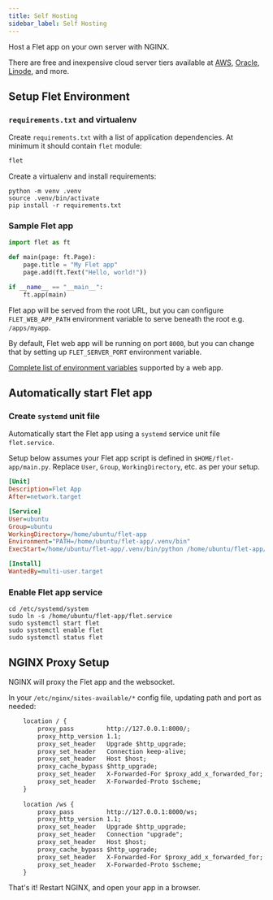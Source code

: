 ```yaml
---
title: Self Hosting
sidebar_label: Self Hosting
---
```

Host a Flet app on your own server with NGINX.

There are free and inexpensive cloud server tiers available at [AWS](https://aws.amazon.com/free/), [Oracle](https://www.oracle.com/cloud/free/), [Linode](https://www.linode.com/pricing/), and more.

## Setup Flet Environment

### `requirements.txt` and virtualenv

Create `requirements.txt` with a list of application dependencies. At minimum it should contain `flet` module:

```txt
flet
```

Create a virtualenv and install requirements:

```
python -m venv .venv
source .venv/bin/activate
pip install -r requirements.txt
```

### Sample Flet app

```python
import flet as ft

def main(page: ft.Page):
    page.title = "My Flet app"
    page.add(ft.Text("Hello, world!"))

if __name__ == "__main__":
    ft.app(main)
```

Flet app will be served from the root URL, but you can configure `FLET_WEB_APP_PATH` environment variable
to serve beneath the root e.g. `/apps/myapp`.

By default, Flet web app will be running on port `8000`, but you can change that by setting up `FLET_SERVER_PORT` environment variable.

[Complete list of environment variables](/docs/publish/web/dynamic-website#environment-variables) supported by a web app.

## Automatically start Flet app

### Create `systemd` unit file

Automatically start the Flet app using a `systemd` service unit file `flet.service`.

Setup below assumes your Flet app script is defined in `$HOME/flet-app/main.py`. Replace `User`, `Group`, `WorkingDirectory`, etc. as per your setup.

```ini
[Unit]
Description=Flet App
After=network.target

[Service]
User=ubuntu
Group=ubuntu
WorkingDirectory=/home/ubuntu/flet-app
Environment="PATH=/home/ubuntu/flet-app/.venv/bin"
ExecStart=/home/ubuntu/flet-app/.venv/bin/python /home/ubuntu/flet-app/main.py

[Install]
WantedBy=multi-user.target
```

### Enable Flet app service

```
cd /etc/systemd/system
sudo ln -s /home/ubuntu/flet-app/flet.service
sudo systemctl start flet
sudo systemctl enable flet
sudo systemctl status flet
```

## NGINX Proxy Setup

NGINX will proxy the Flet app and the websocket.

In your `/etc/nginx/sites-available/*` config file, updating path and port as needed:

```txt
    location / {
        proxy_pass         http://127.0.0.1:8000/;
        proxy_http_version 1.1;
        proxy_set_header   Upgrade $http_upgrade;
        proxy_set_header   Connection keep-alive;
        proxy_set_header   Host $host;
        proxy_cache_bypass $http_upgrade;
        proxy_set_header   X-Forwarded-For $proxy_add_x_forwarded_for;
        proxy_set_header   X-Forwarded-Proto $scheme;
    }
  
    location /ws {
        proxy_pass         http://127.0.0.1:8000/ws;
        proxy_http_version 1.1;
        proxy_set_header   Upgrade $http_upgrade;
        proxy_set_header   Connection "upgrade";
        proxy_set_header   Host $host;
        proxy_cache_bypass $http_upgrade;
        proxy_set_header   X-Forwarded-For $proxy_add_x_forwarded_for;
        proxy_set_header   X-Forwarded-Proto $scheme;
    }
```

That's it! Restart NGINX, and open your app in a browser.
